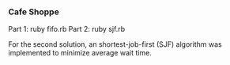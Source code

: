 ### Cafe Shoppe

Part 1: ruby fifo.rb
Part 2: ruby sjf.rb

For the second solution, an shortest-job-first (SJF) algorithm was implemented to minimize average wait time.

